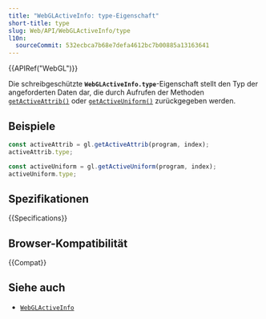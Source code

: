 ```yaml
---
title: "WebGLActiveInfo: type-Eigenschaft"
short-title: type
slug: Web/API/WebGLActiveInfo/type
l10n:
  sourceCommit: 532ecbca7b68e7defa4612bc7b00885a13163641
---
```


{{APIRef("WebGL")}}

Die schreibgeschützte **`WebGLActiveInfo.type`**-Eigenschaft stellt den Typ der angeforderten Daten dar, die durch Aufrufen der Methoden [`getActiveAttrib()`](/de/docs/Web/API/WebGLRenderingContext/getActiveAttrib) oder [`getActiveUniform()`](/de/docs/Web/API/WebGLRenderingContext/getActiveUniform) zurückgegeben werden.

## Beispiele

```js
const activeAttrib = gl.getActiveAttrib(program, index);
activeAttrib.type;

const activeUniform = gl.getActiveUniform(program, index);
activeUniform.type;
```

## Spezifikationen

{{Specifications}}

## Browser-Kompatibilität

{{Compat}}

## Siehe auch

- [`WebGLActiveInfo`](/de/docs/Web/API/WebGLActiveInfo)
